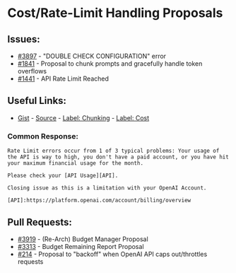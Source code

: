 [gist]:https://gist.github.com/anonhostpi/97d4bb3e9535c92b8173fae704b76264#file-_topics-0005-api-0002-access-rate-limits-md
[source]:https://github.com/anonhostpi/AUTOGPT.TRACKERS/blob/main/TOPICS/0005.API/0002.ACCESS/RATE-LIMITS.md
[label_chunking]:https://github.com/Significant-Gravitas/Auto-GPT/labels/function%3A%20process%20text
[label_cost]:https://github.com/Significant-Gravitas/Auto-GPT/labels/API%20costs
# Cost/Rate-Limit Handling Proposals
## Issues:
- [#3897][3897] - "DOUBLE CHECK CONFIGURATION" error
- [#1841][1841] - Proposal to chunk prompts and gracefully handle token overflows
- [#1441][1441] - API Rate Limit Reached

## Useful Links:
- [Gist][gist] - [Source][source] - [Label: Chunking][label_chunking] - [Label: Cost][label_cost]

### Common Response:
```
Rate Limit errors occur from 1 of 3 typical problems: Your usage of the API is way to high, you don't have a paid account, or you have hit your maximum financial usage for the month.

Please check your [API Usage][API].

Closing issue as this is a limitation with your OpenAI Account.

[API]:https://platform.openai.com/account/billing/overview
```

## Pull Requests:
- [#3919][3919] - (Re-Arch) Budget Manager Proposal
- [#3313][3313] - Budget Remaining Report Proposal
- [#214][214] - Proposal to "backoff" when OpenAI API caps out/throttles requests

[214]:https://github.com/Significant-Gravitas/Auto-GPT/issues/214
[1441]:https://github.com/Significant-Gravitas/Auto-GPT/issues/1441
[1841]:https://github.com/Significant-Gravitas/Auto-GPT/issues/1841
[3313]:https://github.com/Significant-Gravitas/Auto-GPT/pull/3313
[3897]:https://github.com/Significant-Gravitas/Auto-GPT/issues/3897
[3919]:https://github.com/Significant-Gravitas/Auto-GPT/pull/3919
